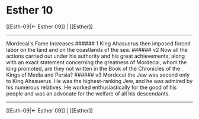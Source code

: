 # Esther 10

[[Esth-09|← Esther 09]] | [[Esther]]
***

Mordecai's Fame Increases ###### 1 King Ahasuerus then imposed forced labor on the land and on the coastlands of the sea. ###### v2 Now all the actions carried out under his authority and his great achievements, along with an exact statement concerning the greatness of Mordecai, whom the king promoted, are they not written in the Book of the Chronicles of the Kings of Media and Persia? ###### v3 Mordecai the Jew was second only to King Ahasuerus. He was the highest-ranking Jew, and he was admired by his numerous relatives. He worked enthusiastically for the good of his people and was an advocate for the welfare of all his descendants.

***
[[Esth-09|← Esther 09]] | [[Esther]]
